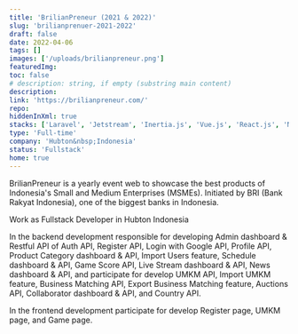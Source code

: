 ```yaml
---
title: 'BrilianPreneur (2021 & 2022)'
slug: 'brilianprenuer-2021-2022'
draft: false
date: 2022-04-06
tags: []
images: ['/uploads/brilianpreneur.png']
featuredImg:
toc: false
# description: string, if empty (substring main content)
description:
link: 'https://brilianpreneur.com/'
repo:
hiddenInXml: true
stacks: ['Laravel', 'Jetstream', 'Inertia.js', 'Vue.js', 'React.js', 'Next.js', 'TypeScript']
type: 'Full-time'
company: 'Hubton&nbsp;Indonesia'
status: 'Fullstack'
home: true
---
```


BrilianPreneur is a yearly event web to showcase the best products of Indonesia's Small and Medium Enterprises (MSMEs). Initiated by BRI (Bank Rakyat Indonesia), one of the biggest banks in Indonesia.

Work as Fullstack Developer in Hubton Indonesia

In the backend development responsible for developing Admin dashboard & Restful API of Auth API, Register API, Login with Google API, Profile API, Product Category dashboard & API, Import Users feature, Schedule dashboard & API, Game Score API, Live Stream dashboard & API, News dashboard & API, and participate for develop UMKM API, Import UMKM feature, Business Matching API, Export Business Matching feature, Auctions API, Collaborator dashboard & API, and Country API.

In the frontend development participate for develop Register page, UMKM page, and Game page.
